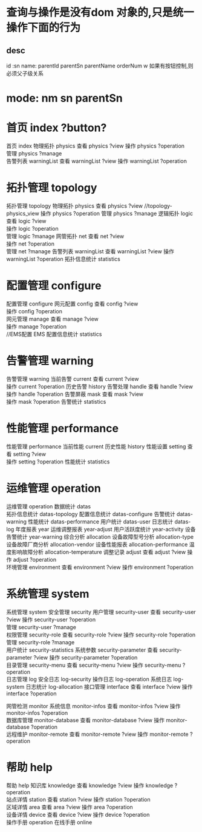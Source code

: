 # 查询与操作是没有dom 对象的,只是统一操作下面的行为
## desc 
id :sn 
name:
parentId parentSn 
parentName 
orderNum w 
如果有按钮控制,则必须父子级关系


# mode:  nm sn  parentSn

#  首页 index  ?button?
首页 index
物理拓扑 physics
查看 physics ?view 
操作 physics ?operation  
管理 physics ?manage  
告警列表 warningList
查看 warningList ?view 
操作 warningList ?operation
#  拓扑管理 topology 
拓扑管理 topology
物理拓扑 physics
查看 physics ?view  //topology-physics_view
操作 physics ?operation 
管理 physics ?manage 
逻辑拓扑 logic
查看 logic ?view  
操作 logic ?operation  
管理 logic ?manage
网管拓扑 net
查看 net ?view  
操作 net ?operation  
管理 net ?manage
告警列表 warningList
查看 warningList ?view 
操作 warningList ?operation
拓扑信息统计 statistics
#  配置管理 configure
配置管理 configure
网元配置 config
查看 config ?view  
操作 config ?operation  
网元管理 manage
查看 manage ?view  
操作 manage ?operation  
//EMS配置 EMS 
配置信息统计 statistics
#  告警管理 warning
告警管理 warning
当前告警 current
查看 current ?view  
操作 current ?operation
历史告警 history
告警处理 handle
查看 handle ?view  
操作 handle ?operation
告警屏蔽 mask
查看 mask ?view  
操作 mask ?operation
告警统计 statistics
#  性能管理 performance
性能管理 performance
当前性能 current
历史性能 history
性能设置 setting
查看 setting ?view  
操作 setting ?operation
性能统计 statistics
#  运维管理 operation
运维管理 operation
数据统计 datas  
拓扑信息统计 datas-topology
配置信息统计 datas-configure
告警统计 datas-warning
性能统计 datas-performance
用户统计 datas-user
日志统计 datas-log
年度报表 year 
运维调整报表 year-adjust 
用户活跃度统计 year-activity
设备告警统计 year-warning
综合分析 allocation
设备故障型号分析 allocation-type
设备故障厂商分析 allocation-vendor
设备性能报表 allocation-performance
温度影响故障分析 allocation-temperature
调整记录 adjust 
查看 adjust ?view 
操作 adjust ?operation   
环境管理 environment 
查看 environment ?view
操作 environment ?operation  
#  系统管理 system
系统管理 system
安全管理 security
用户管理 security-user 
查看 security-user ?view
操作 security-user ?operation  
管理 security-user ?manage  
权限管理 security-role
查看 security-role ?view
操作 security-role ?operation  
管理 security-role ?manage  
用户统计 security-statistics
系统参数 security-parameter
查看 security-parameter ?view
操作 security-parameter ?operation  
目录管理 security-menu
查看 security-menu ?view
操作 security-menu ?operation  
日志管理 log
安全日志 log-security
操作日志 log-operation
系统日志 log-system
日志统计 log-allocation
接口管理 interface
查看 interface ?view
操作 interface ?operation  

网管检测 monitor
系统信息 monitor-infos
查看 monitor-infos ?view
操作 monitor-infos ?operation  
数据库管理 monitor-database
查看 monitor-database ?view
操作 monitor-database ?operation  
远程维护 monitor-remote
查看 monitor-remote ?view
操作 monitor-remote ?operation  
#  帮助 help
帮助 help
知识库 knowledge
查看 knowledge ?view
操作 knowledge ?operation  
站点详情 station
查看 station ?view
操作 station ?operation  
区域详情 area
查看 area ?view
操作 area ?operation  
设备详情 device
查看 device ?view
操作 device ?operation  
操作手册 operation
在线手册 online